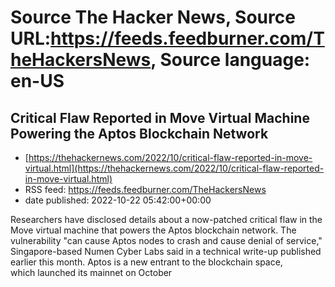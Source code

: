 # Source The Hacker News, Source URL:https://feeds.feedburner.com/TheHackersNews, Source language: en-US

## Critical Flaw Reported in Move Virtual Machine Powering the Aptos Blockchain Network
 - [https://thehackernews.com/2022/10/critical-flaw-reported-in-move-virtual.html](https://thehackernews.com/2022/10/critical-flaw-reported-in-move-virtual.html)
 - RSS feed: https://feeds.feedburner.com/TheHackersNews
 - date published: 2022-10-22 05:42:00+00:00

Researchers have disclosed details about a now-patched critical flaw in the Move virtual machine that powers the Aptos blockchain network.
The vulnerability "can cause Aptos nodes to crash and cause denial of service," Singapore-based Numen Cyber Labs said in a technical write-up published earlier this month.
Aptos is a new entrant to the blockchain space, which launched its mainnet on October
